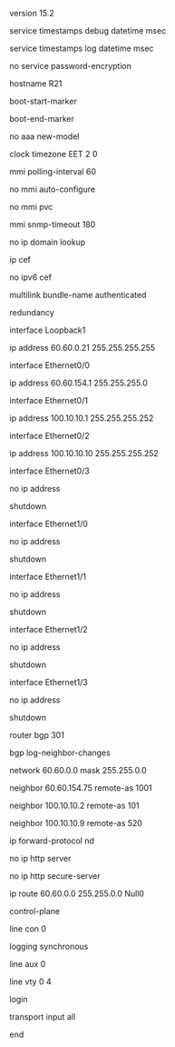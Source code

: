 version 15.2

service timestamps debug datetime msec

service timestamps log datetime msec

no service password-encryption

hostname R21

boot-start-marker

boot-end-marker

no aaa new-model

clock timezone EET 2 0

mmi polling-interval 60

no mmi auto-configure

no mmi pvc

mmi snmp-timeout 180

no ip domain lookup

ip cef

no ipv6 cef

multilink bundle-name authenticated

redundancy

interface Loopback1

ip address 60.60.0.21 255.255.255.255

interface Ethernet0/0

ip address 60.60.154.1 255.255.255.0

interface Ethernet0/1

ip address 100.10.10.1 255.255.255.252

interface Ethernet0/2

ip address 100.10.10.10 255.255.255.252

interface Ethernet0/3

no ip address

shutdown

interface Ethernet1/0

no ip address

shutdown

interface Ethernet1/1

no ip address

shutdown

interface Ethernet1/2

no ip address

shutdown

interface Ethernet1/3

no ip address

shutdown

router bgp 301

bgp log-neighbor-changes

network 60.60.0.0 mask 255.255.0.0

neighbor 60.60.154.75 remote-as 1001

neighbor 100.10.10.2 remote-as 101

neighbor 100.10.10.9 remote-as 520

ip forward-protocol nd

no ip http server

no ip http secure-server

ip route 60.60.0.0 255.255.0.0 Null0

control-plane

line con 0

logging synchronous

line aux 0

line vty 0 4

login

transport input all

end

